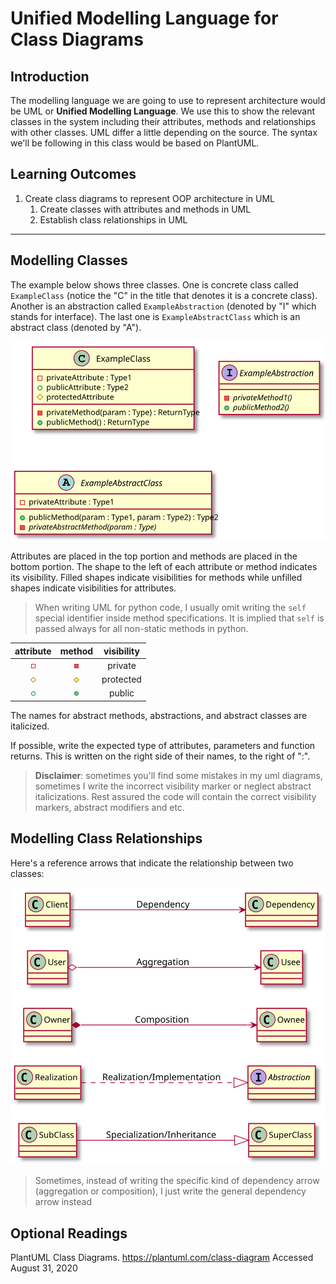 # Unified Modelling Language for Class Diagrams

## Introduction

The modelling language we are going to use to represent architecture would be UML or **Unified Modelling Language**. We use this to show the relevant classes in the system including their attributes, methods and relationships with other classes. UML differ a little depending on the source. The syntax we'll be following in this class would be based on PlantUML.

## Learning Outcomes

1. Create class diagrams to represent OOP architecture in UML
   1. Create classes with attributes and methods in UML
   2. Establish class relationships in UML

---

## Modelling Classes

The example below shows three classes. One is concrete class called `ExampleClass` (notice the "C" in the title that denotes it is a concrete class). Another is an abstraction called `ExampleAbstraction` (denoted by "I" which stands for interface). The last one is `ExampleAbstractClass` which is an abstract class (denoted by "A"). 

![Class Diagrams](https://raw.githubusercontent.com/HowDoIGitHelp/CMSC23MDNotes/master/Markdown%20Lecture%20Notes%20and%20Lab%20Exercises/uml/classExample.svg)

Attributes are placed in the top portion and methods are placed in the bottom portion. The shape to the left of each attribute or method indicates its visibility. Filled shapes indicate visibilities for methods while unfilled shapes indicate visibilities for attributes.

> When writing UML for python code, I usually omit writing the `self` special identifier inside method specifications. It is implied that `self` is passed always for all non-static methods in python. 

|                          attribute                           |                            method                            | visibility |
| :----------------------------------------------------------: | :----------------------------------------------------------: | :--------: |
| ![img](https://raw.githubusercontent.com/HowDoIGitHelp/CMSC23MDNotes/master/Markdown%20Lecture%20Notes%20and%20Lab%20Exercises/uml/private-field.png) | ![img](https://raw.githubusercontent.com/HowDoIGitHelp/CMSC23MDNotes/master/Markdown%20Lecture%20Notes%20and%20Lab%20Exercises/uml/private-method.png) |  private   |
| ![img](https://raw.githubusercontent.com/HowDoIGitHelp/CMSC23MDNotes/master/Markdown%20Lecture%20Notes%20and%20Lab%20Exercises/uml/protected-field.png) | ![img](https://raw.githubusercontent.com/HowDoIGitHelp/CMSC23MDNotes/master/Markdown%20Lecture%20Notes%20and%20Lab%20Exercises/uml/protected-method.png) | protected  |
| ![img](https://raw.githubusercontent.com/HowDoIGitHelp/CMSC23MDNotes/master/Markdown%20Lecture%20Notes%20and%20Lab%20Exercises/uml/public-field.png) | ![img](https://raw.githubusercontent.com/HowDoIGitHelp/CMSC23MDNotes/master/Markdown%20Lecture%20Notes%20and%20Lab%20Exercises/uml/public-method.png) |   public   |

The names for abstract methods, abstractions, and abstract classes are italicized.

If possible, write the expected type of attributes, parameters and function returns. This is written on the right side of their names, to the right of ":".

> **Disclaimer**: sometimes you'll find some mistakes in my uml diagrams, sometimes I write the incorrect visibility marker or neglect abstract italicizations. Rest assured the code will contain the correct visibility markers, abstract modifiers and etc.

## Modelling Class Relationships

Here's a reference arrows that indicate the relationship between two classes:

![class relationships](https://raw.githubusercontent.com/HowDoIGitHelp/CMSC23MDNotes/master/Markdown%20Lecture%20Notes%20and%20Lab%20Exercises/uml/classRelationships.svg)

> Sometimes, instead of writing the specific kind of dependency arrow (aggregation or composition), I just write the general dependency arrow instead

## Optional Readings

PlantUML Class Diagrams. https://plantuml.com/class-diagram Accessed August 31, 2020